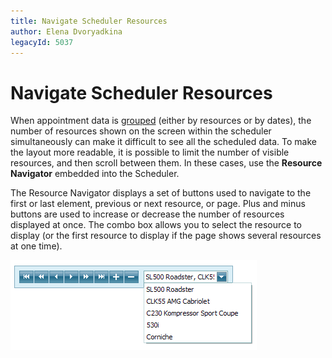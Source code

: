 ```yaml
---
title: Navigate Scheduler Resources
author: Elena Dvoryadkina
legacyId: 5037
---
```

# Navigate Scheduler Resources
When appointment data is [grouped](../layout-customization/scheduler-grouping.md) (either by resources or by dates), the number of resources shown on the screen within the scheduler simultaneously can make it difficult to see all the scheduled data. To make the layout more readable, it is possible to limit the number of visible resources, and then scroll between them. In these cases, use the **Resource Navigator** embedded into the Scheduler.

The Resource Navigator displays a set of buttons used to navigate to the first or last element, previous or next resource, or page. Plus and minus buttons are used to increase or decrease the number of resources displayed at once. The combo box allows you to select the resource to display (or the first resource to display if the page shows several resources at one time).

![VisualElements_ResourceNavigator](../../../images/img6723.png)